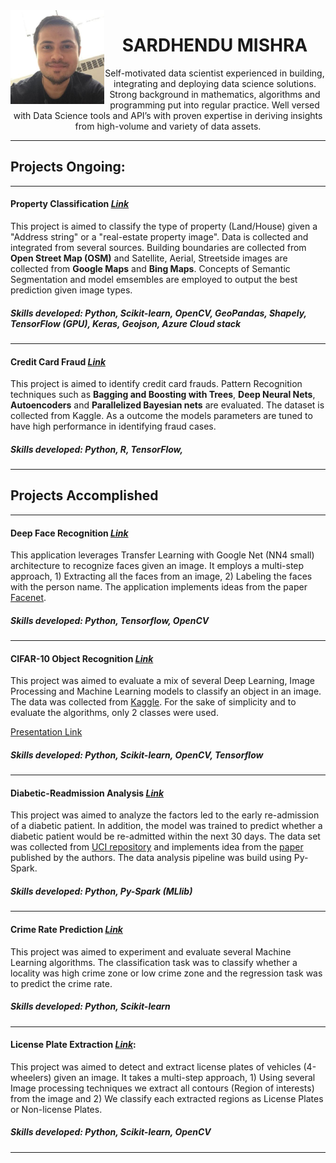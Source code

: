 <img align="left" width="150" height="150" src="https://github.com/Sardhendu/Sardhendu.github.io/blob/master/SAM.png">

<center> <h1> SARDHENDU MISHRA </h1> </center>

<center> Self-motivated data scientist experienced in building, integrating and deploying data science solutions. Strong background in mathematics, algorithms and programming put into regular practice. Well versed with Data Science tools and API’s with proven expertise in deriving insights from high-volume and variety of data assets. </center> 

------------------

<h2> Projects Ongoing: </h2>

-----------------

#### Property Classification [*Link*](https://github.com/Sardhendu/PropertyClassification)
This project is aimed to classify the type of property (Land/House) given a "Address string" or a "real-estate property image". Data is collected and integrated from several sources. Building boundaries are collected from **Open Street Map (OSM)** and Satellite, Aerial, Streetside images are collected from **Google Maps** and **Bing Maps**. Concepts of Semantic Segmentation and model emsembles are employed to output the best prediction given image types.

##### Skills developed: Python, Scikit-learn, OpenCV, GeoPandas, Shapely, TensorFlow (GPU), Keras, Geojson, Azure Cloud stack

-----------

#### Credit Card Fraud [*Link*](https://github.com/Sardhendu/Data-Science-Projects/tree/master/CreditCardFraudDetection)
This project is aimed to identify credit card frauds. Pattern Recognition techniques such as **Bagging and Boosting with Trees**, **Deep Neural Nets**, **Autoencoders** and **Parallelized Bayesian nets** are evaluated. The dataset is collected from Kaggle. As a outcome the models parameters are tuned to have high performance in identifying fraud cases.

##### Skills developed: Python, R, TensorFlow, 

--------------------------

<h2> Projects Accomplished </h2>

-------------------------

#### Deep Face Recognition [*Link*](https://github.com/Sardhendu/DeepFaceRecognition)
This application leverages Transfer Learning with Google Net (NN4 small) architecture to recognize faces given an image. It employs a multi-step approach, 1) Extracting all the faces from an image, 2) Labeling the faces with the person name. The application implements ideas from the paper [Facenet](https://arxiv.org/pdf/1503.03832.pdf).  

##### Skills developed: Python, Tensorflow, OpenCV

----------------

#### CIFAR-10 Object Recognition [*Link*](https://github.com/Sardhendu/CIFAR10-Object-Recognition) 
This project was aimed to evaluate a mix of several Deep Learning, Image Processing and Machine Learning models to classify an object in an image. The data was collected from [Kaggle](https://www.kaggle.com/c/cifar-10). For the sake of simplicity and to evaluate the algorithms, only 2 classes were used.  

[Presentation Link](https://github.com/Sardhendu/CIFAR10-Object-Recognition/blob/master/Project-Presentation.pdf) 

##### Skills developed: Python, Scikit-learn, OpenCV, Tensorflow

-----------------
 
#### Diabetic-Readmission Analysis [*Link*](https://github.com/Sardhendu/Data-Science-Projects/blob/master/Diabetic-Readmission/DiabeticReadmission-Spark.ipynb)
This project was aimed to analyze the factors led to the early re-admission of a diabetic patient. In addition, the model was trained to predict whether a diabetic patient would be re-admitted within the next 30 days. The data set was collected from [UCI repository](https://archive.ics.uci.edu/ml/index.php) and implements idea from the [paper](https://www.hindawi.com/journals/bmri/2014/781670/) published by the authors. The data analysis pipeline was build using Py-Spark.

##### Skills developed: Python, Py-Spark (MLlib)

-----------------

#### Crime Rate Prediction [*Link*](https://github.com/Sardhendu/Data-Science-Projects/blob/master/Diabetic-Readmission/DiabeticReadmission-Spark.ipynb)
This project was aimed to experiment and evaluate several Machine Learning algorithms. The classification task was to classify whether a locality was high crime zone or low crime zone and the regression task was to predict the crime rate.   

##### Skills developed: Python, Scikit-learn

------------------

#### License Plate Extraction [*Link*](https://github.com/Sardhendu/License-Plate-Detection): 
This project was aimed to detect and extract license plates of vehicles (4-wheelers) given an image. It takes a multi-step approach, 1) Using several Image processing techniques we extract all contours (Region of interests) from the image and 2) We classify each extracted regions as License Plates or Non-license Plates.

##### Skills developed: Python, Scikit-learn, OpenCV

------------------



